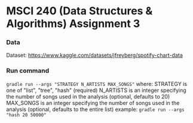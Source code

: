 # MSCI 240 (Data Structures & Algorithms) Assignment 3

### Data
Dataset: https://www.kaggle.com/datasets/jfreyberg/spotify-chart-data

### Run command
`gradle run --args "STRATEGY N_ARTISTS MAX_SONGS"`
        where:
                STRATEGY is one of "list", "tree", "hash" (required)
                N_ARTISTS is an integer specifying the number of songs used in the analysis (optional, defaults to 20)
                MAX_SONGS is an integer specifying the number of songs used in the analysis (optional, defaults to the entire list)
        example:
                `gradle run --args "hash 20 50000"`
